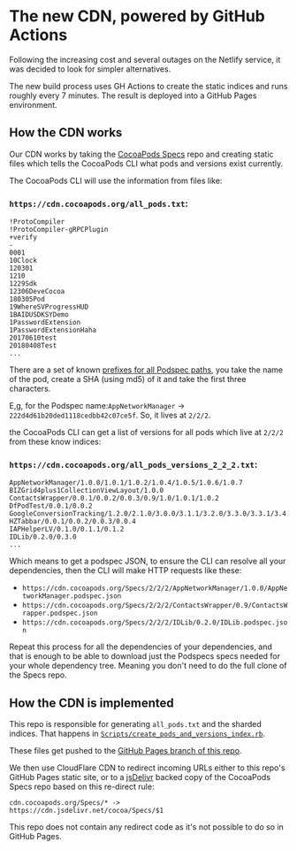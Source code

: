 # The new CDN, powered by GitHub Actions

Following the increasing cost and several outages on the Netlify service, it was decided to look for simpler alternatives.

The new build process uses GH Actions to create the static indices and runs roughly every 7 minutes. The result is deployed into a GitHub Pages environment.

## How the CDN works

Our CDN works by taking the [CocoaPods Specs](https://github.com/CocoaPods/Specs/) repo and creating static files which tells the CocoaPods CLI what pods and versions exist currently.

The CocoaPods CLI will use the information from files like:

### `https://cdn.cocoapods.org/all_pods.txt`:

```
!ProtoCompiler
!ProtoCompiler-gRPCPlugin
+verify
-
0001
10Clock
120301
1210
1229Sdk
12306DeveCocoa
180305Pod
19WhereSVProgressHUD
1BAIDUSDKSYDemo
1PasswordExtension
1PasswordExtensionHaha
20170610test
20180408Test
...
```

There are a set of known [prefixes for all Podspec paths](https://blog.cocoapods.org/Master-Spec-Repo-Rate-Limiting-Post-Mortem/#too-many-directory-entries), you take the name of the pod, create a SHA (using md5) of it and take the first three characters.

E,g, for the Podspec name:`AppNetworkManager` -> `222d4d61b20ded1118cedbb42c07ce5f`. So, it lives at `2/2/2`.

the CocoaPods CLI can get a list of versions for all pods which live at `2/2/2` from these know indices:

### `https://cdn.cocoapods.org/all_pods_versions_2_2_2.txt`:

```
AppNetworkManager/1.0.0/1.0.1/1.0.2/1.0.4/1.0.5/1.0.6/1.0.7
BIZGrid4plus1CollectionViewLayout/1.0.0
ContactsWrapper/0.0.1/0.0.2/0.0.3/0.9/1.0/1.0.1/1.0.2
DfPodTest/0.0.1/0.0.2
GoogleConversionTracking/1.2.0/2.1.0/3.0.0/3.1.1/3.2.0/3.3.0/3.3.1/3.4.0
HZTabbar/0.0.1/0.0.2/0.0.3/0.0.4
IAPHelperLV/0.1.0/0.1.1/0.1.2
IDLib/0.2.0/0.3.0
...
```

Which means to get a podspec JSON, to ensure the CLI can resolve all your dependencies, then the CLI will make HTTP requests like these:

- `https://cdn.cocoapods.org/Specs/2/2/2/AppNetworkManager/1.0.0/AppNetworkManager.podspec.json`
- `https://cdn.cocoapods.org/Specs/2/2/2/ContactsWrapper/0.9/ContactsWrapper.podspec.json`
- `https://cdn.cocoapods.org/Specs/2/2/2/IDLib/0.2.0/IDLib.podspec.json`

Repeat this process for all the dependencies of your dependencies, and that is enough to be able to download just the Podspecs specs needed for your whole dependency tree. Meaning you don't need to do the full clone of the Specs repo.

## How the CDN is implemented

This repo is responsible for generating `all_pods.txt` and the sharded indices. That happens in [`Scripts/create_pods_and_versions_index.rb`](./Scripts/create_pods_and_versions_index.rb).

These files get pushed to the [GitHub Pages branch of this repo](https://github.com/CocoaPods/cdn.cocoapods.org/tree/gh-pages).

We then use CloudFlare CDN to redirect incoming URLs either to this repo's GitHub Pages static site, or to a [jsDelivr](https://www.jsdelivr.com) backed copy of the CocoaPods Specs repo based on this re-direct rule:

```
cdn.cocoapods.org/Specs/* ->
https://cdn.jsdelivr.net/cocoa/Specs/$1
```

This repo does not contain any redirect code as it's not possible to do so in GitHub Pages. 